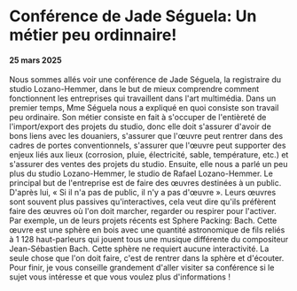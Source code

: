 # Conférence de Jade Séguela: Un métier peu ordinnaire!

#### 25 mars 2025

Nous sommes allés voir une conférence de Jade Séguela, la registraire du studio Lozano-Hemmer, dans le but de mieux comprendre comment fonctionnent les entreprises qui travaillent dans l'art multimédia. Dans un premier temps, Mme Séguela nous a expliqué en quoi consiste son travail peu ordinaire. Son métier consiste en fait à s'occuper de l'entièreté de l'import/export des projets du studio, donc elle doit s'assurer d'avoir de bons liens avec les douaniers, s'assurer que l'œuvre peut rentrer dans des cadres de portes conventionnels, s'assurer que l'œuvre peut supporter des enjeux liés aux lieux (corrosion, pluie, électricité, sable, température, etc.) et s'assurer des ventes des projets du studio. Ensuite, elle nous a parlé un peu plus du studio Lozano-Hemmer, le studio de Rafael Lozano-Hemmer. Le principal but de l'entreprise est de faire des œuvres destinées à un public. D'après lui, « Si il n'a pas de public, il n'y a pas d'œuvre ». Leurs œuvres sont souvent plus passives qu'interactives, cela veut dire qu'ils préfèrent faire des œuvres où l'on doit marcher, regarder ou respirer pour l'activer. Par exemple, un de leurs projets récents est Sphere Packing: Bach. Cette œuvre est une sphère en bois avec une quantité astronomique de fils reliés à 1 128 haut-parleurs qui jouent tous une musique différente du compositeur Jean-Sébastien Bach. Cette sphère ne requiert aucune interactivité. La seule chose que l'on doit faire, c'est de rentrer dans la sphère et d'écouter. Pour finir, je vous conseille grandement d'aller visiter sa conférence si le sujet vous intéresse et que vous voulez plus d'informations !
